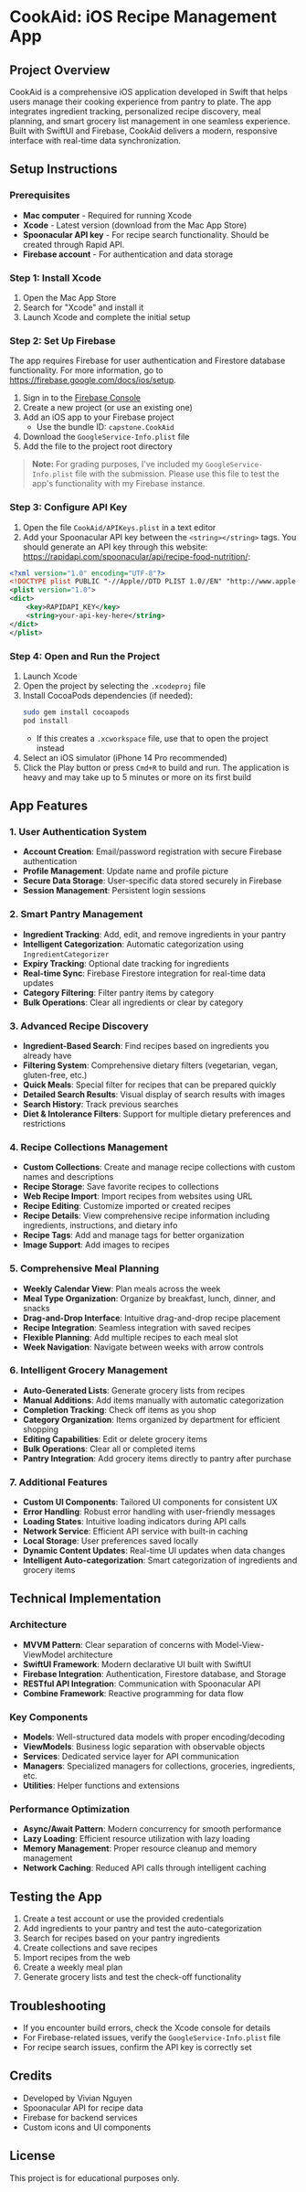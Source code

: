 # CookAid: iOS Recipe Management App

## Project Overview
CookAid is a comprehensive iOS application developed in Swift that helps users manage their cooking experience from pantry to plate. The app integrates ingredient tracking, personalized recipe discovery, meal planning, and smart grocery list management in one seamless experience. Built with SwiftUI and Firebase, CookAid delivers a modern, responsive interface with real-time data synchronization.

## Setup Instructions

### Prerequisites
- **Mac computer** - Required for running Xcode
- **Xcode** - Latest version (download from the Mac App Store)
- **Spoonacular API key** - For recipe search functionality. Should be created through Rapid API.
- **Firebase account** - For authentication and data storage

### Step 1: Install Xcode
1. Open the Mac App Store
2. Search for "Xcode" and install it
3. Launch Xcode and complete the initial setup

### Step 2: Set Up Firebase
The app requires Firebase for user authentication and Firestore database functionality. For more information, go to https://firebase.google.com/docs/ios/setup.

1. Sign in to the [Firebase Console](https://console.firebase.google.com/)
2. Create a new project (or use an existing one)
3. Add an iOS app to your Firebase project
   - Use the bundle ID: `capstone.CookAid`
4. Download the `GoogleService-Info.plist` file
5. Add the file to the project root directory

> **Note:** For grading purposes, I've included my `GoogleService-Info.plist` file with the submission. Please use this file to test the app's functionality with my Firebase instance.

### Step 3: Configure API Key
1. Open the file `CookAid/APIKeys.plist` in a text editor
2. Add your Spoonacular API key between the `<string></string>` tags. You should generate an API key through this website: https://rapidapi.com/spoonacular/api/recipe-food-nutrition/:
```xml
<?xml version="1.0" encoding="UTF-8"?>
<!DOCTYPE plist PUBLIC "-//Apple//DTD PLIST 1.0//EN" "http://www.apple.com/DTDs/PropertyList-1.0.dtd">
<plist version="1.0">
<dict>
    <key>RAPIDAPI_KEY</key>
    <string>your-api-key-here</string>
</dict>
</plist>
```

### Step 4: Open and Run the Project
1. Launch Xcode
2. Open the project by selecting the `.xcodeproj` file
3. Install CocoaPods dependencies (if needed):
   ```bash
   sudo gem install cocoapods
   pod install
   ```
   - If this creates a `.xcworkspace` file, use that to open the project instead
4. Select an iOS simulator (iPhone 14 Pro recommended)
5. Click the Play button or press `Cmd+R` to build and run. The application is heavy and may take up to 5 minutes or more on its first build

## App Features

### 1. User Authentication System
- **Account Creation**: Email/password registration with secure Firebase authentication
- **Profile Management**: Update name and profile picture
- **Secure Data Storage**: User-specific data stored securely in Firebase
- **Session Management**: Persistent login sessions

### 2. Smart Pantry Management
- **Ingredient Tracking**: Add, edit, and remove ingredients in your pantry
- **Intelligent Categorization**: Automatic categorization using `IngredientCategorizer`
- **Expiry Tracking**: Optional date tracking for ingredients
- **Real-time Sync**: Firebase Firestore integration for real-time data updates
- **Category Filtering**: Filter pantry items by category
- **Bulk Operations**: Clear all ingredients or clear by category

### 3. Advanced Recipe Discovery
- **Ingredient-Based Search**: Find recipes based on ingredients you already have
- **Filtering System**: Comprehensive dietary filters (vegetarian, vegan, gluten-free, etc.)
- **Quick Meals**: Special filter for recipes that can be prepared quickly
- **Detailed Search Results**: Visual display of search results with images
- **Search History**: Track previous searches
- **Diet & Intolerance Filters**: Support for multiple dietary preferences and restrictions

### 4. Recipe Collections Management
- **Custom Collections**: Create and manage recipe collections with custom names and descriptions
- **Recipe Storage**: Save favorite recipes to collections
- **Web Recipe Import**: Import recipes from websites using URL
- **Recipe Editing**: Customize imported or created recipes
- **Recipe Details**: View comprehensive recipe information including ingredients, instructions, and dietary info
- **Recipe Tags**: Add and manage tags for better organization
- **Image Support**: Add images to recipes

### 5. Comprehensive Meal Planning
- **Weekly Calendar View**: Plan meals across the week
- **Meal Type Organization**: Organize by breakfast, lunch, dinner, and snacks
- **Drag-and-Drop Interface**: Intuitive drag-and-drop recipe placement
- **Recipe Integration**: Seamless integration with saved recipes
- **Flexible Planning**: Add multiple recipes to each meal slot
- **Week Navigation**: Navigate between weeks with arrow controls

### 6. Intelligent Grocery Management
- **Auto-Generated Lists**: Generate grocery lists from recipes
- **Manual Additions**: Add items manually with automatic categorization
- **Completion Tracking**: Check off items as you shop
- **Category Organization**: Items organized by department for efficient shopping
- **Editing Capabilities**: Edit or delete grocery items
- **Bulk Operations**: Clear all or completed items
- **Pantry Integration**: Add grocery items directly to pantry after purchase

### 7. Additional Features
- **Custom UI Components**: Tailored UI components for consistent UX
- **Error Handling**: Robust error handling with user-friendly messages
- **Loading States**: Intuitive loading indicators during API calls
- **Network Service**: Efficient API service with built-in caching
- **Local Storage**: User preferences saved locally
- **Dynamic Content Updates**: Real-time UI updates when data changes
- **Intelligent Auto-categorization**: Smart categorization of ingredients and grocery items

## Technical Implementation

### Architecture
- **MVVM Pattern**: Clear separation of concerns with Model-View-ViewModel architecture
- **SwiftUI Framework**: Modern declarative UI built with SwiftUI
- **Firebase Integration**: Authentication, Firestore database, and Storage
- **RESTful API Integration**: Communication with Spoonacular API
- **Combine Framework**: Reactive programming for data flow

### Key Components
- **Models**: Well-structured data models with proper encoding/decoding
- **ViewModels**: Business logic separation with observable objects
- **Services**: Dedicated service layer for API communication
- **Managers**: Specialized managers for collections, groceries, ingredients, etc.
- **Utilities**: Helper functions and extensions

### Performance Optimization
- **Async/Await Pattern**: Modern concurrency for smooth performance
- **Lazy Loading**: Efficient resource utilization with lazy loading
- **Memory Management**: Proper resource cleanup and memory management
- **Network Caching**: Reduced API calls through intelligent caching

## Testing the App
1. Create a test account or use the provided credentials
2. Add ingredients to your pantry and test the auto-categorization
3. Search for recipes based on your pantry ingredients
4. Create collections and save recipes
5. Import recipes from the web
6. Create a weekly meal plan
7. Generate grocery lists and test the check-off functionality

## Troubleshooting
- If you encounter build errors, check the Xcode console for details
- For Firebase-related issues, verify the `GoogleService-Info.plist` file
- For recipe search issues, confirm the API key is correctly set

## Credits
- Developed by Vivian Nguyen
- Spoonacular API for recipe data
- Firebase for backend services
- Custom icons and UI components

## License
This project is for educational purposes only.
